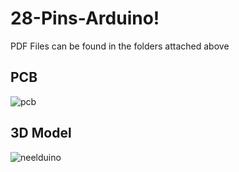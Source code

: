 # 28-Pins-Arduino!

PDF Files can be found in the folders attached above

## PCB
![pcb](https://user-images.githubusercontent.com/85001440/153772685-8ba2ae11-507e-413b-a6c7-8df8225b3f37.png)
## 3D Model
![neelduino](https://user-images.githubusercontent.com/85001440/153772691-72254d56-cb7f-4d0f-9085-741ff6170f6a.png)
